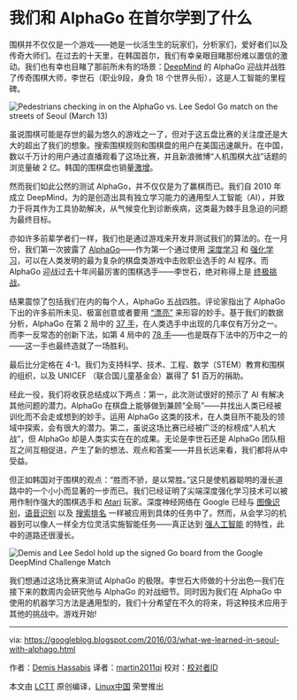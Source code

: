 我们和 AlphaGo 在首尔学到了什么
================================================================================
围棋并不仅仅是一个游戏——她是一伙活生生的玩家们，分析家们，爱好者们以及传奇大师们。在过去的十天里，在韩国首尔，我们有幸亲眼目睹那份难以置信的激动。我们也有幸也目睹了那前所未有的场景：[DeepMind][1] 的 AlphaGo 迎战并战胜了传奇围棋大师，李世石（职业9段，身负 18 个世界头衔），这是人工智能的里程碑。

![Pedestrians checking in on the AlphaGo vs. Lee Sedol Go match on the streets of Seoul (March 13)](https://1.bp.blogspot.com/-vfgUcjyMOmM/Vumk5gXD98I/AAAAAAAASDI/frbYidb1u6gTKGcvFOf8iQVsr9PLoRlBQ/s1600/Press%2BCenter%2BOutdoor%2BScreen%2B2.jpg)

虽说围棋可能是存世的最为悠久的游戏之一了，但对于这五盘比赛的关注度还是大大的超出了我们的想象。搜索围棋规则和围棋盘的用户在美国迅速飙升。在中国，数以千万计的用户通过直播观看了这场比赛，并且新浪微博“人机围棋大战”话题的浏览量破 2 亿。韩国的围棋盘也销量[激增][2]。

然而我们如此公然的测试 AlphaGo，并不仅仅是为了赢棋而已。我们自 2010 年成立 DeepMind，为的是创造出具有独立学习能力的通用型人工智能（AI），并致力于将其作为工具协助解决，从气候变化到诊断疾病，这类最为棘手且急迫的问题为最终目标。 

亦如许多前辈学者们一样，我们也是通过游戏来开发并测试我们的算法的。在一月份，我们第一次披露了 [AlphaGo][3]——作为第一个通过使用 [深度学习][4] 和 [强化学习][5]，可以在人类发明的最为复杂的棋盘类游戏中击败职业选手的 AI 程序。而 AlphaGo 迎战过去十年间最厉害的围棋选手——李世石，绝对称得上是 [终极挑战][6]。

结果震惊了包括我们在内的每个人，AlphaGo 五战四胜。评论家指出了 AlphaGo 下出的许多前所未见、极富创意或者要用 [“漂亮”][7] 来形容的妙手。基于我们的数据分析，AlphaGo 在第 2 局中的 [37 手][8]，在人类选手中出现的几率仅有万分之一。而李一反常态的创新下法，如第 4 局中的 [78 手][9]——也是既存下法中的万中之一的——这一手也最终造就了一场胜利。

最后比分定格在 4-1。我们为支持科学、技术、工程、数学（STEM）教育和围棋的组织，以及 UNICEF （联合国儿童基金会）赢得了 $1 百万的捐助。

经此一役，我们将收获总结成以下两点：第一，此次测试很好的预示了 AI 有解决其他问题的潜力。AlphaGo 在棋盘上能够做到兼顾“全局”——并找出人类已经被训化而不会走或想到的妙手。运用 AlphaGo 这类的技术，在人类目所不能及的领域中探索，会有很大的潜力。第二，虽说这场比赛已经被广泛的标榜成“人机大战”，但 AlphaGo 却是人类实实在在的成果。无论是李世石还是 AlphaGo 团队相互之间互相促进，产生了新的想法、观点和答案——并且长远来看，我们都将从中受益。

但正如韩国对于围棋的观点：“胜而不骄，是以常胜。”这只是使机器聪明的漫长道路中的一个小小而显著的一步而已。我们已经证明了尖端深度强化学习技术可以被用作制作强大的围棋选手和 [Atari][10] 玩家。深度神经网络在 Google 已经与 [图像识别][11]，[语音识别][12] 以及 [搜索排名][13] 一样被应用到具体的任务中了。然而，从会学习的机器到可以像人一样全方位灵活实施智能任务——真正达到 [强人工智能][14] 的特性，此中的道路还很漫长。

![Demis and Lee Sedol hold up the signed Go board from the Google DeepMind Challenge Match](https://4.bp.blogspot.com/-LkxNvsR-e1I/Vumk5gmProI/AAAAAAAASDM/J55Y2psqzOwWZ3kau2Pgz6xmazo7XDj_Q/s1600/A26U6150.jpg)

我们想通过这场比赛来测试 AlphaGo 的极限。李世石大师做的十分出色—我们在接下来的数周内会研究他与 AlphaGo 的对战细节。同时因为我们在 AlphaGo 中使用的机器学习方法是通用型的，我们十分希望在不久的将来，将这种技术应用于其他的挑战中。游戏开始!

--------------------------------------------------------------------------------

via: https://googleblog.blogspot.com/2016/03/what-we-learned-in-seoul-with-alphago.html

作者：[Demis Hassabis][a]
译者：[martin2011qi](https://github.com/martin2011qi)
校对：[校对者ID](https://github.com/校对者ID)

本文由 [LCTT](https://github.com/LCTT/TranslateProject) 原创编译，[Linux中国](https://linux.cn/) 荣誉推出

[a]:http://demishassabis.com/
[1]:https://deepmind.com/
[2]:http://www.hankookilbo.com/m/v/3e7deaa26a834f76929a1689ecd388ea
[3]:https://googleblog.blogspot.com/2016/01/alphago-machine-learning-game-go.html
[4]:https://en.wikipedia.org/wiki/Deep_learning
[5]:https://en.wikipedia.org/wiki/Reinforcement_learning
[6]:https://deepmind.com/alpha-go.html
[7]:http://www.wired.com/2016/03/sadness-beauty-watching-googles-ai-play-go/
[8]:https://youtu.be/l-GsfyVCBu0?t=1h17m50s
[9]:https://youtu.be/yCALyQRN3hw?t=3h10m25s
[10]:http://googleresearch.blogspot.sg/2015/02/from-pixels-to-actions-human-level.html
[11]:http://googleresearch.blogspot.sg/2013/06/improving-photo-search-step-across.html
[12]:http://googleresearch.blogspot.sg/2015/08/the-neural-networks-behind-google-voice.html
[13]:http://www.bloomberg.com/news/articles/2015-10-26/google-turning-its-lucrative-web-search-over-to-ai-machines
[14]:https://en.wikipedia.org/wiki/Artificial_general_intelligence
